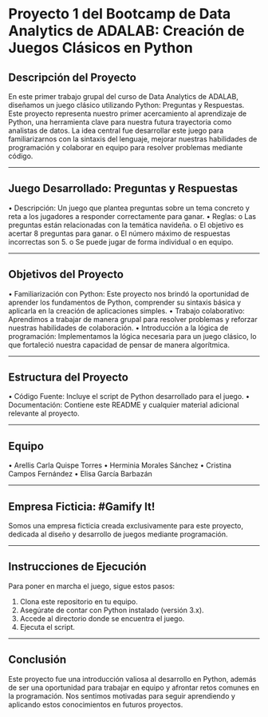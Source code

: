 # Proyecto 1 del Bootcamp de Data Analytics de ADALAB: Creación de Juegos Clásicos en Python
## Descripción del Proyecto
En este primer trabajo grupal del curso de Data Analytics de ADALAB, diseñamos un juego clásico utilizando Python: Preguntas y Respuestas. Este proyecto representa nuestro primer acercamiento al aprendizaje de Python, una herramienta clave para nuestra futura trayectoria como analistas de datos. La idea central fue desarrollar este juego para familiarizarnos con la sintaxis del lenguaje, mejorar nuestras habilidades de programación y colaborar en equipo para resolver problemas mediante código.
________________________________________
## Juego Desarrollado: Preguntas y Respuestas
•	Descripción: Un juego que plantea preguntas sobre un tema concreto y reta a los jugadores a responder correctamente para ganar.
•	Reglas:
o	Las preguntas están relacionadas con la temática navideña.
o	El objetivo es acertar 8 preguntas para ganar.
o	El número máximo de respuestas incorrectas son 5.
o	Se puede jugar de forma individual o en equipo.
________________________________________
## Objetivos del Proyecto
•	Familiarización con Python: Este proyecto nos brindó la oportunidad de aprender los fundamentos de Python, comprender su sintaxis básica y aplicarla en la creación de aplicaciones simples.
•	Trabajo colaborativo: Aprendimos a trabajar de manera grupal para resolver problemas y reforzar nuestras habilidades de colaboración.
•	Introducción a la lógica de programación: Implementamos la lógica necesaria para un juego clásico, lo que fortaleció nuestra capacidad de pensar de manera algorítmica.
________________________________________
## Estructura del Proyecto
•	Código Fuente: Incluye el script de Python desarrollado para el juego.
•	Documentación: Contiene este README y cualquier material adicional relevante al proyecto.
________________________________________
## Equipo
•	Arellis Carla Quispe Torres
•	Herminia Morales Sánchez
•	Cristina Campos Fernández
•	Elisa García Barbazán
________________________________________
## Empresa Ficticia: #Gamify It!
Somos una empresa ficticia creada exclusivamente para este proyecto, dedicada al diseño y desarrollo de juegos mediante programación.
________________________________________
## Instrucciones de Ejecución
Para poner en marcha el juego, sigue estos pasos:
1.	Clona este repositorio en tu equipo.
2.	Asegúrate de contar con Python instalado (versión 3.x).
3.	Accede al directorio donde se encuentra el juego.
4.	Ejecuta el script.
________________________________________
## Conclusión
Este proyecto fue una introducción valiosa al desarrollo en Python, además de ser una oportunidad para trabajar en equipo y afrontar retos comunes en la programación. Nos sentimos motivadas para seguir aprendiendo y aplicando estos conocimientos en futuros proyectos.

